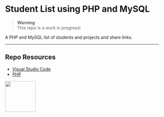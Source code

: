 # Student List using PHP and MySQL

> **Warning**  
> This repo is a work in progress!

A PHP and MySQL list of students and projects and share links.

***

## Repo Resources

* [Visual Studio Code](https://code.visualstudio.com/)
* [PHP](https://www.php.net/)

<a href="https://codeadam.ca">
<img src="https://codeadam.ca/images/code-block.png" width="100">
</a>

